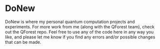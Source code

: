# DoNew
DoNew is where my personal quantum computation projects and experiments. For more work from me (along with the QForest team), check out the QForest repo.
Feel free to use any of the code here in any way you like, and please let me know if you find any errors and/or possible changes that can be made.
